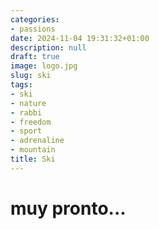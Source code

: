 ```yaml
---
categories:
- passions
date: 2024-11-04 19:31:32+01:00
description: null
draft: true
image: logo.jpg
slug: ski
tags:
- ski
- nature
- rabbi
- freedom
- sport
- adrenaline
- mountain
title: Ski
---
```


<!-- hash: b19cf172763d -->
# muy pronto...
